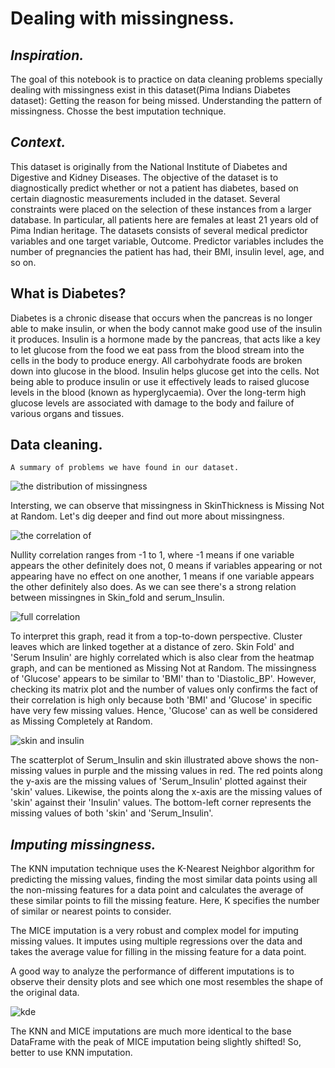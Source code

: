# Dealing with missingness.

## ***Inspiration.***
The goal of this notebook is to practice on data cleaning problems specially dealing with missingness exist in this dataset(Pima Indians Diabetes dataset):
    Getting the reason for being missed.
    Understanding the pattern of missingness.
    Chosse the best imputation technique.

## ***Context.***
This dataset is originally from the National Institute of Diabetes and Digestive and Kidney Diseases. The objective of the dataset is to diagnostically predict whether or not a patient has diabetes, based on certain diagnostic measurements included in the dataset. Several constraints were placed on the selection of these instances from a larger database. In particular, all patients here are females at least 21 years old of Pima Indian heritage.
The datasets consists of several medical predictor variables and one target variable, Outcome. Predictor variables includes the number of pregnancies the patient has had, their BMI, insulin level, age, and so on.


## What is Diabetes?‎
Diabetes is a chronic disease that occurs when the pancreas is no longer able to make insulin, or ‎when the body cannot make good use of the insulin it produces. Insulin is a hormone made by ‎the pancreas, that acts like a key to let glucose from the food we eat pass from the blood stream ‎into the cells in the body to produce energy. All carbohydrate foods are broken down into ‎glucose in the blood. Insulin helps glucose get into the cells. Not being able to produce insulin or ‎use it effectively leads to raised glucose levels in the blood (known as hyperglycaemia). Over the ‎long-term high glucose levels are associated with damage to the body and failure of various ‎organs and tissues.‎

    
## Data cleaning.
    A summary of problems we have found in our dataset.
    
![the distribution of missingness](https://user-images.githubusercontent.com/84151016/155798584-0bbd6bc1-2da7-4cf9-8f7b-77f58242a3b2.jpeg)

Intersting, we can observe that missingness in SkinThickness is Missing Not at Random. Let's dig deeper and find out more about missingness.

![the correlation of](https://user-images.githubusercontent.com/84151016/155798682-ad046c8f-c1ad-4447-9cfe-edb5cf37d1b3.jpeg)

Nullity correlation ranges from -1 to 1, where -1 means if one variable appears the other definitely does not, 0 means if variables appearing or not appearing have no effect on one another, 1 means if one variable appears the other definitely also does. As we can see there's a strong relation between missingnes in Skin_fold and serum_Insulin.

![full correlation](https://user-images.githubusercontent.com/84151016/155798743-37c380f0-084e-4293-9488-ab9703c3ca6b.jpeg)

To interpret this graph, read it from a top-to-down perspective. Cluster leaves which are linked together at a distance of zero. Skin Fold' and 'Serum Insulin' are highly correlated which is also clear from the heatmap graph, and can be mentioned as Missing Not at Random. The missingness of 'Glucose' appears to be similar to 'BMI' than to 'Diastolic_BP'. However, checking its matrix plot and the number of values only confirms the fact of their correlation is high only because both 'BMI' and 'Glucose' in specific have very few missing values. Hence, 'Glucose' can as well be considered as Missing Completely at Random.

![skin and insulin](https://user-images.githubusercontent.com/84151016/155798783-dbba1e0d-d45b-45d2-9ef9-5c48501c6237.jpeg)

The scatterplot of Serum_Insulin and skin illustrated above shows the non-missing values in purple and the missing values in red. The red points along the y-axis are the missing values of 'Serum_Insulin' plotted against their 'skin' values. Likewise, the points along the x-axis are the missing values of 'skin' against their 'Insulin' values. The bottom-left corner represents the missing values of both 'skin' and 'Serum_Insulin'.

## ***Imputing missingness.***

The KNN imputation technique uses the K-Nearest Neighbor algorithm for predicting the missing values, finding the most similar data points using all the non-missing features for a data point and calculates the average of these similar points to fill the missing feature. Here, K specifies the number of similar or nearest points to consider.

The MICE imputation is a very robust and complex model for imputing missing values. It imputes using multiple regressions over the data and takes the average value for filling in the missing feature for a data point.

A good way to analyze the performance of different imputations is to observe their density plots and see which one most resembles the shape of the original data.

![kde](https://user-images.githubusercontent.com/84151016/155798903-6b7d1075-58ff-4960-a236-c81aa7541e25.jpeg)

The KNN and MICE imputations are much more identical to the base DataFrame with the peak of MICE imputation being slightly shifted! So, better to use KNN imputation.
